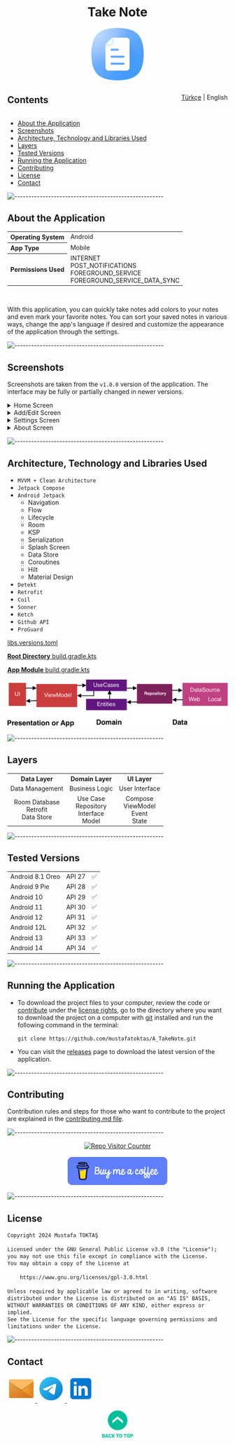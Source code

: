 <h1 align="center">
  Take Note <a name="readme-top"></a>
</h1>

<div align="center">
  <img src="../../Readme Resources/Not Tut Logo.png" alt="Logo" width="120"/>
</div>

<div style="display: flex; justify-content: space-between; align-items: center;">
  <h2>Contents</h2>
  <div>
    <a href="../../Readme.md" target="_blank">Türkçe</a> | English
  </div>
</div>

- [About the Application](#about-the-application)
- [Screenshots](#screenshots)
- [Architecture, Technology and Libraries Used](#architecture-technology-and-libraries-used)
- [Layers](#layers)
- [Tested Versions](#tested-versions)
- [Running the Application](#running-the-application)
- [Contributing](#contributing)
- [License](#license)
- [Contact](#contact)


![-----------------------------------------------------](../../Readme%20Resources/Çizgi.png)

## About the Application

<table>
  <tr>
    <th style="text-align: left; font-weight: bold;">Operating System</th>
    <td style="text-align: left;">Android</td>
  </tr>
  <tr>
    <th style="text-align: left; font-weight: bold;">App Type</th>
    <td style="text-align: left;">Mobile</td>
  </tr>
  <tr>
    <th style="text-align: left; font-weight: bold;">Permissions Used</th>
    <td style="text-align: left;">INTERNET<br>POST_NOTIFICATIONS<br>FOREGROUND_SERVICE<br>FOREGROUND_SERVICE_DATA_SYNC</td>
  </tr>
</table>

<br>

With this application, you can quickly take notes add colors to your notes and even mark your favorite notes.
You can sort your saved notes in various ways, change the app's language if desired and customize the appearance of the application through the settings.


![-----------------------------------------------------](../../Readme%20Resources/Çizgi.png)

## Screenshots

Screenshots are taken from the `v1.0.0` version of the application. The interface may be fully or partially changed in newer versions.

<details>
  <summary>Home Screen</summary>
  
  | ![Screenshot 1](../../Readme%20Resources/Ekran%20Görüntüleri/Ana%201.jpg) | ![Screenshot 2](../../Readme%20Resources/Ekran%20Görüntüleri/Ana%202.jpg) | ![Screenshot 3](../../Readme%20Resources/Ekran%20Görüntüleri/Ana%203.jpg) |
  | ------------------------------------------------------------------------- | ------------------------------------------------------------------------- | ------------------------------------------------------------------------- |
  | ![Screenshot 4](../../Readme%20Resources/Ekran%20Görüntüleri/Ana%204.jpg) | ![Screenshot 5](../../Readme%20Resources/Ekran%20Görüntüleri/Ana%206.jpg) | ![Screenshot 6](../../Readme%20Resources/Ekran%20Görüntüleri/Ana%206.jpg) |
  
</details>

<details>
  <summary>Add/Edit Screen</summary>
  
  | ![Screenshot 7](../../Readme%20Resources/Ekran%20Görüntüleri/Ekle%20Düzenle%201.jpg)  | ![Screenshot 8](../../Readme%20Resources/Ekran%20Görüntüleri/Ekle%20Düzenle%202.jpg) | ![Screenshot 9](../../Readme%20Resources/Ekran%20Görüntüleri/Ekle%20Düzenle%203.jpg) |
  | ------------------------------------------------------------------------------------- | ------------------------------------------------------------------------------------ | ------------------------------------------------------------------------------------ |
  | ![Screenshot 10](../../Readme%20Resources/Ekran%20Görüntüleri/Ekle%20Düzenle%204.jpg) |                                                                                      |                                                                                      |
  
</details> 

<details>
  <summary>Settings Screen</summary>
  
  | ![Screenshot 11](../../Readme%20Resources/Ekran%20Görüntüleri/Ayarlar%201.jpg) | ![Screenshot 12](../../Readme%20Resources/Ekran%20Görüntüleri/Ayarlar%202.jpg) |
  | ------------------------------------------------------------------------------ | ------------------------------------------------------------------------------ |
  
</details>   

<details>
  <summary>About Screen</summary>
  
  | ![Screenshot 13](../../Readme%20Resources/Ekran%20Görüntüleri/Hakkında%201.jpg) | ![Screenshot 14](../../Readme%20Resources/Ekran%20Görüntüleri/Hakkında%202.jpg) |
  | ------------------------------------------------------------------------------- | ------------------------------------------------------------------------------- |
  
</details>   


![-----------------------------------------------------](../../Readme%20Resources/Çizgi.png)

## Architecture, Technology and Libraries Used

- `MVVM + Clean Architecture`
- `Jetpack Compose`
- `Android Jetpack` 
  - Navigation
  - Flow
  - Lifecycle
  - Room
  - KSP
  - Serialization
  - Splash Screen
  - Data Store
  - Coroutines
  - Hilt
  - Material Design
- `Detekt`
- `Retrofit`
- `Coil`
- `Sonner`
- `Ketch`
- `Github API`
- `ProGuard`

[libs.versions.toml](../../AppSource/gradle/libs.versions.toml)

[**Root Directory** build.gradle.kts](../../AppSource/build.gradle.kts)

[**App Module** build.gradle.kts](../../AppSource/app/build.gradle.kts)

![MVVM Architecture](../../Readme%20Resources/Mimari/MVVM.png)


![-----------------------------------------------------](../../Readme%20Resources/Çizgi.png)

## Layers

<table>
  <tr>
    <th style="text-align: center;">Data Layer</th>
    <th style="text-align: center;">Domain Layer</th>
    <th style="text-align: center;">UI Layer</th>
  </tr>
  <tr>
    <td style="text-align: center;">Data Management</td>
    <td style="text-align: center;">Business Logic</td>
    <td style="text-align: center;">User Interface</td>
  </tr>
  <tr>
    <td style="text-align: center;">Room Database<br>Retrofit<br>Data Store</td>
    <td style="text-align: center;">Use Case<br>Repository<br>Interface<br>Model</td>
    <td style="text-align: center;">Compose<br>ViewModel<br>Event<br>State</td>
  </tr>
</table>


![-----------------------------------------------------](../../Readme%20Resources/Çizgi.png)

## Tested Versions

<table>
  <tr>
    <td style="text-align: left;">Android 8.1 Oreo</td>
    <td style="text-align: left;">API 27</td>
    <td style="text-align: left;">✅️</td>
  </tr>
  <tr>
    <td style="text-align: left;">Android 9 Pie</td>
    <td style="text-align: left;">API 28</td>
    <td style="text-align: left;">✅️</td>
  </tr>
  <tr>
    <td style="text-align: left;">Android 10</td>
    <td style="text-align: left;">API 29</td>
    <td style="text-align: left;">✅️</td>
  </tr>
  <tr>
    <td style="text-align: left;">Android 11</td>
    <td style="text-align: left;">API 30</td>
    <td style="text-align: left;">✅️</td>
  </tr>
  <tr>
    <td style="text-align: left;">Android 12</td>
    <td style="text-align: left;">API 31</td>
    <td style="text-align: left;">✅️</td>
  </tr>
  <tr>
    <td style="text-align: left;">Android 12L</td>
    <td style="text-align: left;">API 32</td>
    <td style="text-align: left;">✅️</td>
  </tr>
  <tr>
    <td style="text-align: left;">Android 13</td>
    <td style="text-align: left;">API 33</td>
    <td style="text-align: left;">✅️</td>
  </tr>
  <tr>
    <td style="text-align: left;">Android 14</td>
    <td style="text-align: left;">API 34</td>
    <td style="text-align: left;">✅️</td>
  </tr>
</table>


![-----------------------------------------------------](../../Readme%20Resources/Çizgi.png)

## Running the Application

- To download the project files to your computer, review the code or [contribute](#contributing) under the
  [license rights](https://www.gnu.org/licenses/gpl-3.0.html), go to the directory where you want to download the project
  on a computer with [git](https://git-scm.com) installed and run the following command in the terminal:
  ```
  git clone https://github.com/mustafatoktas/A_TakeNote.git
  ```

- You can visit the [releases](https://github.com/mustafatoktas/A_TakeNote/releases) page to download the latest version of the application.


![-----------------------------------------------------](../../Readme%20Resources/Çizgi.png)

## Contributing

Contribution rules and steps for those who want to contribute to the project are explained in the [contributing.md file](./Contributing.en.md).


![-----------------------------------------------------](../../Readme%20Resources/Çizgi.png)

<div align="center">
  <a href="https://github.com/mustafatoktas/W.BE_RepoVisitorCounterAPI" target="_blank"> <img src="https://toktasoft.com/api/github2/repo-visitor-counter.php?repo=2hkuemfzs8dv59c&show_repo_name=1&show_date=1&show_brand=0&txt_color=255,255,255&bg_color=45,52,58" alt="Repo Visitor Counter"/> </a>
</div>

<br>
  
<div align="center">
  <a href="https://buymeacoffee.com/mustafatoktas" target="_blank"> <img src="../../Readme Resources/İletişim/Buy Me a Coffee.png" alt="Buy Me a Coffee" height="64"/> </a>
</div>


![-----------------------------------------------------](../../Readme%20Resources/Çizgi.png)

## License

```
Copyright 2024 Mustafa TOKTAŞ

Licensed under the GNU General Public License v3.0 (the "License");
you may not use this file except in compliance with the License.
You may obtain a copy of the License at

    https://www.gnu.org/licenses/gpl-3.0.html

Unless required by applicable law or agreed to in writing, software
distributed under the License is distributed on an "AS IS" BASIS,
WITHOUT WARRANTIES OR CONDITIONS OF ANY KIND, either express or implied.
See the License for the specific language governing permissions and
limitations under the License.
```


![-----------------------------------------------------](../../Readme%20Resources/Çizgi.png)

## Contact

<a href="mailto:info@mustafatoktas.com"              target="_blank"> <img src="../../Readme Resources/İletişim/Mail.png"     alt="Mail"     width="64"/> </a>
<a href="https://t.me/mustafatoktas00"               target="_blank"> <img src="../../Readme Resources/İletişim/Telegram.png" alt="Telegram" width="64"/> </a>
<a href="https://www.linkedin.com/in/mustafatoktas/" target="_blank"> <img src="../../Readme Resources/İletişim/LinkedIn.png" alt="LinkedIn" width="64"/> </a>

<p align="center">
  <a href="#readme-top"> <img src="../../Readme Resources/Back to Top.png" alt="Back to Top" height="64"/> </a>
</p>
